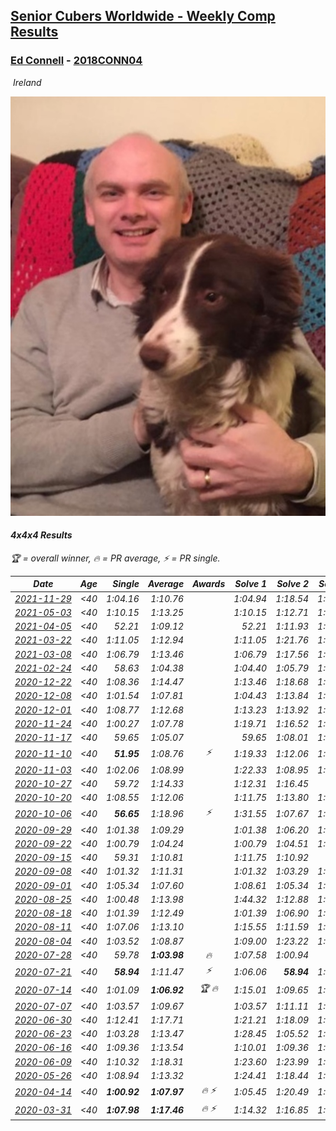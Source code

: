 <style>table {white-space: nowrap;}</style>
<link rel="stylesheet" type="text/css" href="/scw-comp/css/flags.css" />

## [Senior Cubers Worldwide - Weekly Comp Results](/scw-comp/results/)
### [Ed Connell](README.md) - [2018CONN04](https://www.worldcubeassociation.org/persons/2018CONN04?event=444)

<i class="flag flag-IE" />&nbsp;Ireland

![Ed Connell](1583010027.jpg)

#### 4x4x4 Results

<span style="white-space: nowrap;">🏆 = overall winner</span>, <span style="white-space: nowrap;">🔥 = PR average</span>, <span style="white-space: nowrap;">⚡ = PR single</span>.

| Date | Age | Single | Average | Awards | Solve 1 | Solve 2 | Solve 3 | Solve 4 | Solve 5 | Video |
| :--: | :--: | --: | --: | :--: | --: | --: | --: | --: | --: | :-- |
| [2021-11-29](../../results/2021-11-29/444.md) | <40 | 1:04.16 | 1:10.76 |  | 1:04.94 | 1:18.54 | 1:04.16 | 1:23.17 | 1:08.79 | [Desktop](https://www.facebook.com/events/293852429335502/permalink/302024405184971) / [Mobile](https://m.facebook.com/events/293852429335502?view=permalink&id=302024405184971) |
| [2021-05-03](../../results/2021-05-03/444.md) | <40 | 1:10.15 | 1:13.25 |  | 1:10.15 | 1:12.71 | 1:10.84 | 1:30.98 | 1:16.20 | [Desktop](https://www.facebook.com/events/158701836186375/permalink/162757435780815) / [Mobile](https://m.facebook.com/events/158701836186375?view=permalink&id=162757435780815) |
| [2021-04-05](../../results/2021-04-05/444.md) | <40 | 52.21 | 1:09.12 |  | 52.21 | 1:11.93 | 1:03.09 | 1:24.48 | 1:12.33 | [Desktop](https://www.facebook.com/events/2619499895016321/permalink/2628369394129371) / [Mobile](https://m.facebook.com/events/2619499895016321?view=permalink&id=2628369394129371) |
| [2021-03-22](../../results/2021-03-22/444.md) | <40 | 1:11.05 | 1:12.94 |  | 1:11.05 | 1:21.76 | 1:11.20 | 1:14.33 | 1:13.30 | [Desktop](https://www.facebook.com/events/2537500386546221/permalink/2546697962293130) / [Mobile](https://m.facebook.com/events/2537500386546221?view=permalink&id=2546697962293130) |
| [2021-03-08](../../results/2021-03-08/444.md) | <40 | 1:06.79 | 1:13.46 |  | 1:06.79 | 1:17.56 | 1:23.85 | 1:10.59 | 1:12.22 | [Desktop](https://www.facebook.com/events/161142189072151/permalink/167806961739007) / [Mobile](https://m.facebook.com/events/161142189072151?view=permalink&id=167806961739007) |
| [2021-02-24](../../results/2021-02-24/444.md) | <40 | 58.63 | 1:04.38 |  | 1:04.40 | 1:05.79 | 1:12.85 | 58.63 | 1:02.96 | [Desktop](https://www.facebook.com/events/256148192722702/permalink/262489312088590) / [Mobile](https://m.facebook.com/events/256148192722702?view=permalink&id=262489312088590) |
| [2020-12-22](../../results/2020-12-22/444.md) | <40 | 1:08.36 | 1:14.47 |  | 1:13.46 | 1:18.68 | 1:16.53 | 1:08.36 | 1:13.42 | [Desktop](https://www.facebook.com/events/202563571576862/permalink/207612351071984) / [Mobile](https://m.facebook.com/events/202563571576862?view=permalink&id=207612351071984) |
| [2020-12-08](../../results/2020-12-08/444.md) | <40 | 1:01.54 | 1:07.81 |  | 1:04.43 | 1:13.84 | 1:05.16 | 1:01.54 | 1:16.26 | [Desktop](https://www.facebook.com/events/209111367450307/permalink/212404610454316) / [Mobile](https://m.facebook.com/events/209111367450307?view=permalink&id=212404610454316) |
| [2020-12-01](../../results/2020-12-01/444.md) | <40 | 1:08.77 | 1:12.68 |  | 1:13.23 | 1:13.92 | 1:16.61 | 1:10.88 | 1:08.77 | [Desktop](https://www.facebook.com/events/1067911153659963/permalink/1072657576518654) / [Mobile](https://m.facebook.com/events/1067911153659963?view=permalink&id=1072657576518654) |
| [2020-11-24](../../results/2020-11-24/444.md) | <40 | 1:00.27 | 1:07.78 |  | 1:19.71 | 1:16.52 | 1:02.98 | 1:03.83 | 1:00.27 | [Desktop](https://www.facebook.com/events/383885642947563/permalink/388119662524161) / [Mobile](https://m.facebook.com/events/383885642947563?view=permalink&id=388119662524161) |
| [2020-11-17](../../results/2020-11-17/444.md) | <40 | 59.65 | 1:05.07 |  | 59.65 | 1:08.01 | 1:16.08 | 1:01.71 | 1:05.50 | [Desktop](https://www.facebook.com/events/385577379164063/permalink/389474492107685) / [Mobile](https://m.facebook.com/events/385577379164063?view=permalink&id=389474492107685) |
| [2020-11-10](../../results/2020-11-10/444.md) | <40 | **51.95** | 1:08.76 | ⚡ | 1:19.33 | 1:12.06 | 1:07.09 | **51.95** | 1:07.13 | [Desktop](https://www.facebook.com/events/2956286364603224/permalink/2961347510763776) / [Mobile](https://m.facebook.com/events/2956286364603224?view=permalink&id=2961347510763776) |
| [2020-11-03](../../results/2020-11-03/444.md) | <40 | 1:02.06 | 1:08.99 |  | 1:22.33 | 1:08.95 | 1:02.06 | 1:09.37 | 1:08.65 | [Desktop](https://www.facebook.com/events/391709741873523/permalink/396875984690232) / [Mobile](https://m.facebook.com/events/391709741873523?view=permalink&id=396875984690232) |
| [2020-10-27](../../results/2020-10-27/444.md) | <40 | 59.72 | 1:14.33 |  | 1:12.31 | 1:16.45 | 59.72 | 1:14.22 | 1:22.16 | [Desktop](https://www.facebook.com/events/1621959871298390/permalink/1626751950819182) / [Mobile](https://m.facebook.com/events/1621959871298390?view=permalink&id=1626751950819182) |
| [2020-10-20](../../results/2020-10-20/444.md) | <40 | 1:08.55 | 1:12.06 |  | 1:11.75 | 1:13.80 | 1:08.55 | 1:15.83 | 1:10.64 | [Desktop](https://www.facebook.com/events/758279974902955/permalink/762947431102876) / [Mobile](https://m.facebook.com/events/758279974902955?view=permalink&id=762947431102876) |
| [2020-10-06](../../results/2020-10-06/444.md) | <40 | **56.65** | 1:18.96 | ⚡ | 1:31.55 | 1:07.67 | 1:27.70 | **56.65** | 1:21.51 | [Desktop](https://www.facebook.com/events/2766581680255939/permalink/2770586469855460) / [Mobile](https://m.facebook.com/events/2766581680255939?view=permalink&id=2770586469855460) |
| [2020-09-29](../../results/2020-09-29/444.md) | <40 | 1:01.38 | 1:09.29 |  | 1:01.38 | 1:06.20 | 1:15.43 | 1:06.25 | 1:28.13 | [Desktop](https://www.facebook.com/events/427181104911253/permalink/431356904493673) / [Mobile](https://m.facebook.com/events/427181104911253?view=permalink&id=431356904493673) |
| [2020-09-22](../../results/2020-09-22/444.md) | <40 | 1:00.79 | 1:04.24 |  | 1:00.79 | 1:04.51 | 1:05.89 | 1:08.83 | 1:02.31 | [Desktop](https://www.facebook.com/events/342541897161786/permalink/346210633461579) / [Mobile](https://m.facebook.com/events/342541897161786?view=permalink&id=346210633461579) |
| [2020-09-15](../../results/2020-09-15/444.md) | <40 | 59.31 | 1:10.81 |  | 1:11.75 | 1:10.92 | 59.31 | 1:09.76 | 1:13.97 | [Desktop](https://www.facebook.com/events/655903882008117/permalink/660520238213148) / [Mobile](https://m.facebook.com/events/655903882008117?view=permalink&id=660520238213148) |
| [2020-09-08](../../results/2020-09-08/444.md) | <40 | 1:01.32 | 1:11.31 |  | 1:01.32 | 1:03.29 | 1:27.41 | 1:21.58 | 1:09.07 | [Desktop](https://www.facebook.com/events/342884623427933/permalink/346076193108776) / [Mobile](https://m.facebook.com/events/342884623427933?view=permalink&id=346076193108776) |
| [2020-09-01](../../results/2020-09-01/444.md) | <40 | 1:05.34 | 1:07.60 |  | 1:08.61 | 1:05.34 | 1:08.67 | 1:14.78 | 1:05.53 | [Desktop](https://www.facebook.com/events/987180995036806/permalink/992563011165271) / [Mobile](https://m.facebook.com/events/987180995036806?view=permalink&id=992563011165271) |
| [2020-08-25](../../results/2020-08-25/444.md) | <40 | 1:00.48 | 1:13.98 |  | 1:44.32 | 1:12.88 | 1:00.48 | 1:11.68 | 1:17.38 | [Desktop](https://www.facebook.com/events/375269430142971/permalink/380104542992793) / [Mobile](https://m.facebook.com/events/375269430142971?view=permalink&id=380104542992793) |
| [2020-08-18](../../results/2020-08-18/444.md) | <40 | 1:01.39 | 1:12.49 |  | 1:01.39 | 1:06.90 | 1:13.43 | 1:31.65 | 1:17.15 | [Desktop](https://www.facebook.com/events/3231806576868309/permalink/3251385881577045) / [Mobile](https://m.facebook.com/events/3231806576868309?view=permalink&id=3251385881577045) |
| [2020-08-11](../../results/2020-08-11/444.md) | <40 | 1:07.06 | 1:13.10 |  | 1:15.55 | 1:11.59 | 1:07.06 | 1:19.25 | 1:12.16 | [Desktop](https://www.facebook.com/events/1112228215845470/permalink/1116787278722897) / [Mobile](https://m.facebook.com/events/1112228215845470?view=permalink&id=1116787278722897) |
| [2020-08-04](../../results/2020-08-04/444.md) | <40 | 1:03.52 | 1:08.87 |  | 1:09.00 | 1:23.22 | 1:05.56 | 1:12.06 | 1:03.52 | [Desktop](https://www.facebook.com/events/770016233779888/permalink/773960296718815) / [Mobile](https://m.facebook.com/events/770016233779888?view=permalink&id=773960296718815) |
| [2020-07-28](../../results/2020-07-28/444.md) | <40 | 59.78 | **1:03.98** | 🔥 | 1:07.58 | 1:00.94 | 59.78 | 1:03.41 | 1:16.29 | [Desktop](https://www.facebook.com/events/299658408049797/permalink/302894051059566) / [Mobile](https://m.facebook.com/events/299658408049797?view=permalink&id=302894051059566) |
| [2020-07-21](../../results/2020-07-21/444.md) | <40 | **58.94** | 1:11.47 | ⚡ | 1:06.06 | **58.94** | 1:14.78 | 1:13.56 | 1:17.93 | [Desktop](https://www.facebook.com/events/3081159145282455/permalink/3093755244022845) / [Mobile](https://m.facebook.com/events/3081159145282455?view=permalink&id=3093755244022845) |
| [2020-07-14](../../results/2020-07-14/444.md) | <40 | 1:01.09 | **1:06.92** | 🏆 🔥 | 1:15.01 | 1:09.65 | 1:01.09 | 1:08.07 | 1:03.05 | [Desktop](https://www.facebook.com/events/2729568740635198/permalink/2733790096879729) / [Mobile](https://m.facebook.com/events/2729568740635198?view=permalink&id=2733790096879729) |
| [2020-07-07](../../results/2020-07-07/444.md) | <40 | 1:03.57 | 1:09.67 |  | 1:03.57 | 1:11.11 | 1:09.04 | 1:14.13 | 1:08.86 | [Desktop](https://www.facebook.com/events/307625317040136/permalink/310220113447323) / [Mobile](https://m.facebook.com/events/307625317040136?view=permalink&id=310220113447323) |
| [2020-06-30](../../results/2020-06-30/444.md) | <40 | 1:12.41 | 1:17.71 |  | 1:21.21 | 1:18.09 | 1:25.12 | 1:12.41 | 1:13.82 | [Desktop](https://www.facebook.com/events/284746466306313/permalink/288099845970975) / [Mobile](https://m.facebook.com/events/284746466306313?view=permalink&id=288099845970975) |
| [2020-06-23](../../results/2020-06-23/444.md) | <40 | 1:03.28 | 1:13.47 |  | 1:28.45 | 1:05.52 | 1:03.28 | 1:29.36 | 1:06.44 | [Desktop](https://www.facebook.com/events/268636114456043/permalink/272320587420929) / [Mobile](https://m.facebook.com/events/268636114456043?view=permalink&id=272320587420929) |
| [2020-06-16](../../results/2020-06-16/444.md) | <40 | 1:09.36 | 1:13.54 |  | 1:10.01 | 1:09.36 | 1:16.51 | 1:14.10 | 1:25.04 | [Desktop](https://www.facebook.com/events/256188575607890/permalink/258972151996199) / [Mobile](https://m.facebook.com/events/256188575607890?view=permalink&id=258972151996199) |
| [2020-06-09](../../results/2020-06-09/444.md) | <40 | 1:10.32 | 1:18.31 |  | 1:23.60 | 1:23.99 | 1:10.32 | 1:19.45 | 1:11.88 | [Desktop](https://www.facebook.com/events/1130228284009045/permalink/1133579520340588) / [Mobile](https://m.facebook.com/events/1130228284009045?view=permalink&id=1133579520340588) |
| [2020-05-26](../../results/2020-05-26/444.md) | <40 | 1:08.94 | 1:13.32 |  | 1:24.41 | 1:18.44 | 1:09.98 | 1:11.54 | 1:08.94 | [Desktop](https://www.facebook.com/events/637852836799991/permalink/640330029885605) / [Mobile](https://m.facebook.com/events/637852836799991?view=permalink&id=640330029885605) |
| [2020-04-14](../../results/2020-04-14/444.md) | <40 | **1:00.92** | **1:07.97** | 🔥 ⚡ | 1:05.45 | 1:20.49 | 1:11.06 | **1:00.92** | 1:07.41 | [Desktop](https://www.facebook.com/events/1400953806773430/permalink/1404450843090393) / [Mobile](https://m.facebook.com/events/1400953806773430?view=permalink&id=1404450843090393) |
| [2020-03-31](../../results/2020-03-31/444.md) | <40 | **1:07.98** | **1:17.46** | 🔥 ⚡ | 1:14.32 | 1:16.85 | 1:21.20 | **1:07.98** | 1:30.00 | [Desktop](https://www.facebook.com/events/269276700734640/permalink/270625277266449) / [Mobile](https://m.facebook.com/events/269276700734640?view=permalink&id=270625277266449) |


<!-- Global site tag (gtag.js) - Google Analytics -->
<script async src="https://www.googletagmanager.com/gtag/js?id=UA-86348435-3"></script>
<script>window.dataLayer = window.dataLayer || []; function gtag() {dataLayer.push(arguments);} gtag('js', new Date()); gtag('config', 'UA-86348435-3');</script>
